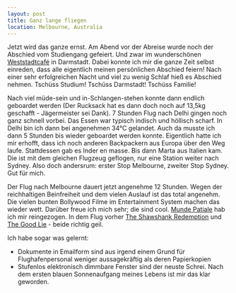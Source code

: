 ```yaml
---
layout: post
title: Ganz lange fliegen
location: Melbourne, Australia
---
```


Jetzt wird das ganze ernst. Am Abend vor der Abreise wurde noch der Abschied vom Studiengang gefeiert. Und zwar im wunderschönen [Weststadtcafé](http://google.com) in Darmstadt. Dabei konnte ich mir die ganze Zeit selbst einreden, dass alle eigentlich meinen persönlichen Abschied feiern! Nach einer sehr erfolgreichen Nacht und viel zu wenig Schlaf hieß es Abschied nehmen. Tschüss Studium! Tschüss Darmstadt! Tschüss Familie!

Nach viel müde-sein und in-Schlangen-stehen konnte dann endlich geboardet werden (Der Rucksack hat es dann doch noch auf 13,5kg geschafft - Jägermeister sei Dank). 7 Stunden Flug nach Delhi gingen noch ganz schnell vorbei. Das Essen war typisch indisch und höllisch scharf. In Delhi bin ich dann bei angenehmen 34°C gelandet. Auch da musste ich dann 5 Stunden bis wieder geboardet werden konnte. Eigentlich hatte ich mir erhofft, dass ich noch anderen Backpackern aus Europa über den Weg laufe. Stattdessen gab es Inder en masse. Bis dann Marta aus Italien kam. Die ist mit dem gleichen Flugzeug geflogen, nur eine Station weiter nach Sydney. Also doch andersrum: erster Stop Melbourne, zweiter Stop Sydney. Gut für mich.

Der Flug nach Melbourne dauert jetzt angenehme 12 Stunden. Wegen der reichhaltigen Beinfreiheit und dem vielen Auslauf ist das total angenehm. Die vielen bunten Bollywood Filme im Entertainment System machen das wieder wett. Darüber freue ich mich sehr; die sind cool. [Munde Patiale](http://google.com) hab ich mir reingezogen. In dem Flug vorher [The Shawshank Redemption](http://google.com) und [The Good Lie](http://google.com) - beide richtig geil.

Ich habe sogar was gelernt:

- Dokumente in Emailform sind aus irgend einem Grund für Flughafenpersonal weniger aussagekräftig als deren Papierkopien
- Stufenlos elektronisch dimmbare Fenster sind der neuste Schrei. Nach dem ersten blauen Sonnenaufgang meines Lebens ist mir das klar geworden.